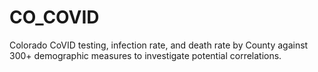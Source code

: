 # CO_COVID
Colorado CoVID testing, infection rate, and death rate by County against 300+ demographic measures to investigate potential correlations.
